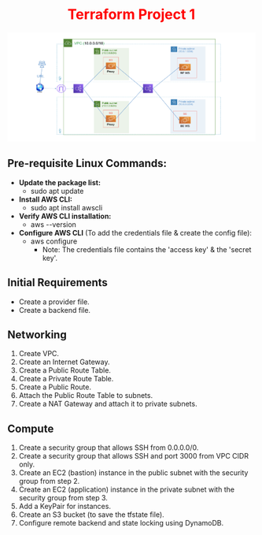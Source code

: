 <div align="center">
  <h1 style="color: red;">Terraform Project 1</h1>
</div>

![Image Alt Text](https://github.com/nadamagdy01/Terraform/blob/46aad55ebdc272567101509e98c02bcfe1069779/infrastructure.png)


## Pre-requisite Linux Commands:

- **Update the package list:**
  - sudo apt update
- **Install AWS CLI:**
  - sudo apt install awscli
- **Verify AWS CLI installation:**
  - aws --version
- **Configure AWS CLI** (To add the credentials file & create the config file):
  - aws configure
    - Note: The credentials file contains the 'access key' & the 'secret key'.

## Initial Requirements

- Create a provider file.
- Create a backend file.

## Networking

1. Create VPC.
2. Create an Internet Gateway.
3. Create a Public Route Table.
4. Create a Private Route Table.
5. Create a Public Route.
6. Attach the Public Route Table to subnets.
7. Create a NAT Gateway and attach it to private subnets.

## Compute

1. Create a security group that allows SSH from 0.0.0.0/0.
2. Create a security group that allows SSH and port 3000 from VPC CIDR only.
3. Create an EC2 (bastion) instance in the public subnet with the security group from step 2.
4. Create an EC2 (application) instance in the private subnet with the security group from step 3.
5. Add a KeyPair for instances.
6. Create an S3 bucket (to save the tfstate file).
7. Configure remote backend and state locking using DynamoDB.

